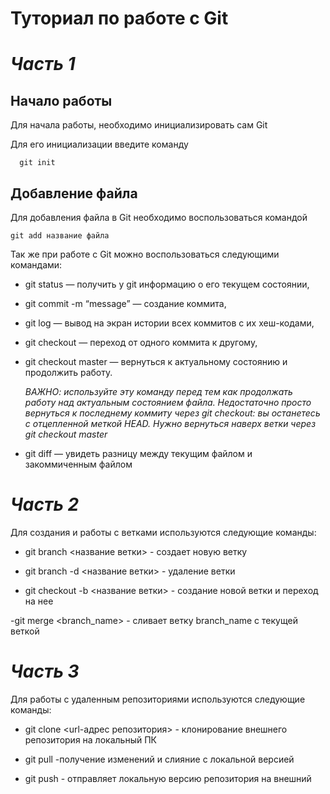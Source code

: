 # Туториал по работе с Git

# *Часть 1*

## Начало работы
Для начала работы, необходимо инициализировать сам Git

Для его инициализации введите команду 

```
  git init
```

## Добавление файла

Для добавления файла в Git необходимо воспользоваться командой 

```
git add название файла
```
Так же при работе с Git  можно воспользоваться следующими командами:
- git status — получить у git информацию о его текущем состоянии,
- git commit -m “message” — создание коммита,
- git log — вывод на экран истории всех коммитов с их хеш-кодами,
- git checkout — переход от одного коммита к другому,
- git checkout master — вернуться к актуальному состоянию и продолжить работу.
    
    *ВАЖНО: используйте эту команду перед тем как продолжать работу над актуальным состоянием файла. Недостаточно просто вернуться к последнему коммиту через git checkout: вы останетесь с отцепленной меткой HEAD. Нужно вернуться наверх ветки через git checkout master*
    
- git diff — увидеть разницу между текущим файлом и закоммиченным файлом

# *Часть 2*
Для создания и работы с ветками используются следующие команды:

- git branch <название ветки> - создает новую ветку

- git branch -d <название ветки> - удаление ветки

- git checkout -b <название ветки> - создание новой ветки и переход на нее

-git merge <branch_name> - сливает ветку branch_name с текущей веткой

# *Часть 3*
Для работы с удаленным репозиториями используются следующие команды:

- git clone <url-адрес репозитория> - клонирование внешнего репозитория на локальный ПК

- git pull -получение изменений и слияние с локальной версией

- git push - отправляет локальную версию репозитория на внешний
